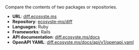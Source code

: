 ---
---

Compare the contents of two packages or repositories.

* **URL**: [diff.ecosyste.ms](https://diff.ecosyste.ms)
* **Repository**: [ecosyste-ms/diff](https://github.com/ecosyste-ms/diff)
* **Languages**: Ruby
* **Frameworks**: Rails
* **API documentation**: [diff.ecosyste.ms/docs](https://diff.ecosyste.ms/docs/index.html)
* **OpenAPI YAML**: [diff.ecosyste.ms/docs/api/v1/openapi.yaml](https://diff.ecosyste.ms/docs/api/v1/openapi.yaml)
